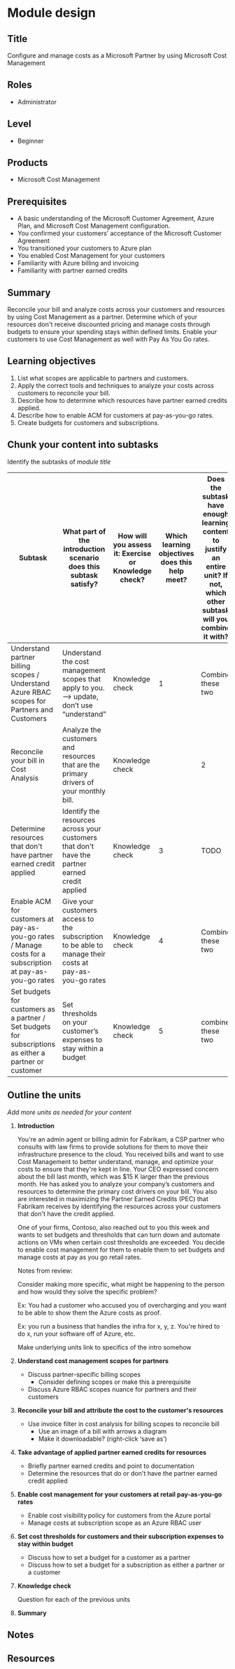 # Module design

## Title

Configure and manage costs as a Microsoft Partner by using Microsoft Cost Management 

## Roles

- Administrator

## Level

- Beginner

## Products

- Microsoft Cost Management

## Prerequisites

- A basic understanding of the Microsoft Customer Agreement, Azure Plan, and Microsoft Cost Management configuration.
- You confirmed your customers’ acceptance of the Microsoft Customer Agreement 
- You transitioned your customers to Azure plan 
- You enabled Cost Management for your customers 
- Familiarity with Azure billing and invoicing 
- Familiarity with partner earned credits 

## Summary

Reconcile your bill and analyze costs across your customers and resources by using Cost Management as a partner. Determine which of your resources don't receive discounted pricing and manage costs through budgets to ensure your spending stays within defined limits. Enable your customers to use Cost Management as well with Pay As You Go rates.

## Learning objectives

1. List what scopes are applicable to partners and customers.
1. Apply the correct tools and techniques to analyze your costs across customers to reconcile your bill.
1. Describe how to determine which resources have partner earned credits applied. 
1. Describe how to enable ACM for customers at pay-as-you-go rates.
1. Create budgets for customers and subscriptions.

## Chunk your content into subtasks

Identify the subtasks of *module title*

| Subtask | What part of the introduction scenario does this subtask satisfy? | How will you assess it: **Exercise or Knowledge check**? | Which learning objectives does this help meet? | Does the subtask have enough learning content to justify an entire unit? If not, which other subtask will you combine it with? |
| ---- | ---- | ---- | ---- | ---- |
| Understand partner billing scopes / Understand Azure RBAC scopes for Partners and Customers |Understand the cost management scopes that apply to you. --> update, don’t use “understand”  | Knowledge check |1 |Combine  these two  |
| Reconcile your bill in Cost Analysis  | Analyze the customers and resources that are the primary drivers of your monthly bill. | Knowledge check| | 2 |  |
| Determine resources that don't have partner earned credit applied  | Identify the resources across your customers that don't have the partner earned credit applied  | Knowledge check | 3| TODO |
|Enable ACM for customers at pay-as-you-go rates / Manage costs for a subscription at pay-as-you-go rates   | Give your customers access to the subscription to be able to manage their costs at pay-as-you-go rates | Knowledge check | 4| Combine these two |
| Set budgets for customers as a partner / Set budgets for subscriptions as either a partner or customer  | Set thresholds on your customer’s expenses to stay within a budget  | Knowledge check | 5 | combine these two | 

## Outline the units

*Add more units as needed for your content*

1. **Introduction**

    You're an admin agent or billing admin for Fabrikam, a CSP partner who consults with law firms to provide solutions for them to move their infrastructure presence to the cloud. You received bills and want to use Cost Management to better understand, manage, and optimize your costs to ensure that they're kept in line. Your CEO expressed concern about the bill last month, which was $15 K larger than the previous month. He has asked you to analyze your company’s customers and resources to determine the primary cost drivers on your bill.  You also are interested in maximizing the Partner Earned Credits (PEC) that Fabrikam receives by identifying the resources across your customers that don't have the credit applied.

    One of your firms, Contoso, also reached out to you this week and wants to set budgets and thresholds that can turn down and automate actions on VMs when certain cost thresholds are exceeded. You decide to enable cost management for them to enable them to set budgets and manage costs at pay as you go retail rates. 

    Notes from review: 

    Consider making more specific, what might be happening to the person and how would they solve the specific problem? 

    Ex: You had a customer who accused you of overcharging and you want to be able to show them the Azure costs as proof. 

    Ex: you run a business that handles the infra for x, y, z. You're hired to do x, run your software off of Azure, etc. 

    Make underlying units link to specifics of the intro somehow 

1. **Understand cost management scopes for partners**

    - Discuss partner-specific billing scopes 
      - Consider defining scopes or make this a prerequisite
    - Discuss Azure RBAC scopes nuance for partners and their customers
 
1. **Reconcile your bill and attribute the cost to the customer's resources**

   - Use invoice filter in cost analysis for billing scopes to reconcile bill 
     - Use an image of a bill with arrows a diagram 
     - Make it downloadable? (right-click ‘save as’) 

1. **Take advantage of applied partner earned credits for resources**

     - Briefly partner earned credits and point to documentation 
     - Determine the resources that do or don't have the partner earned credit applied 

1. **Enable cost management for your customers at retail pay-as-you-go rates**

     - Enable cost visibility policy for customers from the Azure portal 
     - Manage costs at subscription scope as an Azure RBAC user 

1. **Set cost thresholds for customers and their subscription expenses to stay within budget**

    - Discuss how to set a budget for a customer as a partner 
    - Discuss how to set a budget for a subscription as either a partner or a customer 

1. **Knowledge check**

    Question for each of the previous units 

1. **Summary**

## Notes

## Resources

